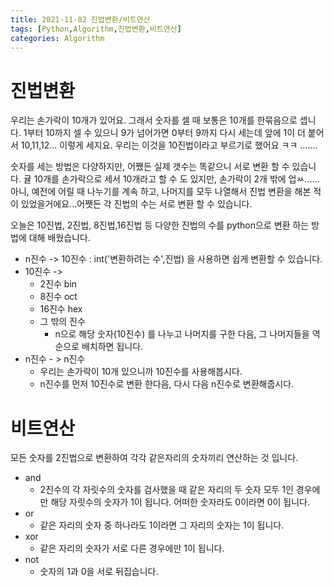```yaml
---
title: 2021-11-02 진법변환/비트연산
tags: [Python,Algorithm,진법변환,비트연산]
categories: Algorithm
---
```

# 진법변환 
우리는 손가락이 10개가 있어요. 그래서 숫자를 셀 때  보통은 10개를 한묶음으로 셉니다. 1부터 10까지 셀 수 있으니 9가 넘어가면 0부터 9까지 다시 세는데 앞에 1이 더 붙어서 10,11,12... 이렇게 세지요. 우리는 이것을 10진법이라고 부르기로 했어요 ㅋㅋ .......



숫자를 세는 방법은 다양하지만, 어쨌든 실제 갯수는 똑같으니 서로 변환 할 수 있습니다. 귤 10개를 손가락으로 세서 10개라고 할 수 도 있지만, 손가락이 2개 밖에 업ㅆ......아니, 예전에 어릴 때 나누기를 계속 하고, 나머지를 모두 나열해서 진법 변환을 해본 적이 있었을거에요...어쨋든 각 진법의 수는 서로 변환 할 수 있습니다. 

오늘은 10진법, 2진법, 8진법,16진법 등 다양한 진법의 수를 python으로 변환 하는 방법에 대해 배웠습니다. 

- n진수 -> 10진수 : int('변환하려는 수',진법) 을 사용하면 쉽게 변환할 수 있습니다.
- 10진수 -> 
    - 2진수 bin
    - 8진수 oct
    - 16진수 hex
    - 그 밖의 진수 
        - n으로 해당 숫자(10진수) 를 나누고 나머지를 구한 다음, 그 나머지들을 역순으로 배치하면 됩니다. 
- n진수 - > n진수 
    - 우리는 손가락이 10개 있으니까 10진수를 사용해봅시다. 
    - n진수를 먼저 10진수로 변환 한다음, 다시 다음 n진수로 변환해줍시다. 

# 비트연산
모든 숫자를 2진법으로 변환하여 각각 같은자리의 숫자끼리 연산하는 것 입니다. 
- and 
    - 2진수의 각 자릿수의 숫자를 검사했을 때 같은 자리의 두 숫자 모두 1인 경우에만 해당 자릿수의 숫자가 1이 됩니다. 어떠한 숫자라도 0이라면 0이 됩니다. 
- or
    - 같은 자리의 숫자 중 하나라도 1이라면 그 자리의 숫자는 1이 됩니다. 
- xor
    - 같은 자리의 숫자가 서로 다른 경우에만 1이 됩니다. 
- not 
    - 숫자의 1과 0을 서로 뒤집습니다. 




